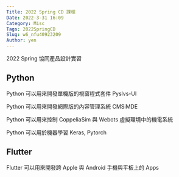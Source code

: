 ```yaml
---
Title: 2022 Spring CD 課程
Date: 2022-3-31 16:09
Category: Misc
Tags: 2022SpringCD
Slug: w6_nfu40923209
Author: yen
---
```


2022 Spring 協同產品設計實習

<!-- PELICAN_END_SUMMARY -->

Python
----
Python 可以用來開發單機版的視窗程式套件 Pyslvs-UI

Python 可以用來開發網際版的內容管理系統 CMSiMDE

Python 可以用來控制 CoppeliaSim 與 Webots 虛擬環境中的機電系統

Python 可以用於機器學習 Keras, Pytorch


Flutter
----

Flutter 可以用來開發跨 Apple 與 Android 手機與平板上的 Apps

